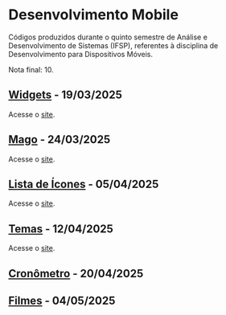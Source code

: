 # Desenvolvimento Mobile
Códigos produzidos durante o quinto semestre de Análise e Desenvolvimento de Sistemas (IFSP), referentes à disciplina de Desenvolvimento para Dispositivos Móveis.

Nota final: 10.

## [Widgets](https://github.com/fernandalopesbarbalho/mobile-ifsp-semestre5/blob/main/widgets.dart) - 19/03/2025
Acesse o [site](https://dartpad.dev/36947b1fdec5fa9e5c66f9a373578346).

## [Mago](https://github.com/fernandalopesbarbalho/mobile-ifsp-semestre5/blob/main/mago.dart) - 24/03/2025
Acesse o [site](https://dartpad.dev/5ee7f07f1e7ff32f425b86077d7d393a).

## [Lista de Ícones](https://github.com/fernandalopesbarbalho/mobile-ifsp-semestre5/blob/main/icones.dart) - 05/04/2025
Acesse o [site](https://dartpad.dev/570e36230409ced3ef5631360d5f525a).

## [Temas](https://github.com/fernandalopesbarbalho/mobile-ifsp-semestre5/blob/main/temas.dart) - 12/04/2025
Acesse o [site](https://dartpad.dev/9ecc19b5865116bb3834272f02b917c5).

## [Cronômetro](https://github.com/fernandalopesbarbalho/mobile-ifsp-semestre5/tree/main/cronometro) - 20/04/2025

## [Filmes](https://github.com/fernandalopesbarbalho/mobile-ifsp-semestre5/tree/main/filmes) - 04/05/2025
